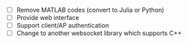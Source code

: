 - [ ] Remove MATLAB codes (convert to Julia or Python)
- [ ] Provide web interface
- [ ] Support client/AP authentication
- [ ] Change to another websocket library which supports C++
